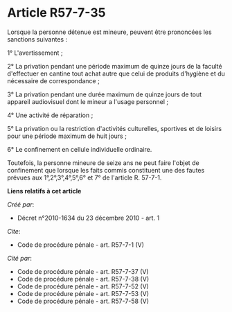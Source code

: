 # Article R57-7-35

Lorsque la personne détenue est mineure, peuvent être prononcées les sanctions suivantes : 

1° L'avertissement ; 

2° La privation pendant une période maximum de quinze jours de la faculté d'effectuer en cantine tout achat autre que celui
de produits d'hygiène et du nécessaire de correspondance ; 

3° La privation pendant une durée maximum de quinze jours de tout appareil audiovisuel dont le mineur a l'usage personnel ; 

4° Une activité de réparation ; 

5° La privation ou la restriction d'activités culturelles, sportives et de loisirs pour une période maximum de huit jours ; 

6° Le confinement en cellule individuelle ordinaire. 

Toutefois, la personne mineure de seize ans ne peut faire l'objet de confinement que lorsque les faits commis constituent une
des fautes prévues aux 1°,2°,3°,4°,5°,6° et 7° de l'article R. 57-7-1.

**Liens relatifs à cet article**

_Créé par_:

  - Décret n°2010-1634 du 23 décembre 2010 - art. 1

_Cite_:

  - Code de procédure pénale - art. R57-7-1 (V)

_Cité par_:

  - Code de procédure pénale - art. R57-7-37 (V)
  - Code de procédure pénale - art. R57-7-38 (V)
  - Code de procédure pénale - art. R57-7-52 (V)
  - Code de procédure pénale - art. R57-7-53 (V)
  - Code de procédure pénale - art. R57-7-58 (V)
